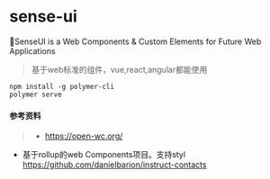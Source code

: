 # sense-ui
🖖SenseUI is a Web Components &amp; Custom Elements for Future Web Applications 

> 基于web标准的组件，vue,react,angular都能使用


```shell
npm install -g polymer-cli
polymer serve
```


#### 参考资料
> - https://open-wc.org/
- 基于rollup的web Components项目。支持styl https://github.com/danielbarion/instruct-contacts